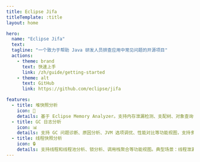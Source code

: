 ```yaml
---
title: Eclipse Jifa
titleTemplate: :title
layout: home

hero:
  name: "Eclipse Jifa"
  text:
  tagline: "一个致力于帮助 Java 研发人员排查应用中常见问题的开源项目"
  actions:
    - theme: brand
      text: 快速上手
      link: /zh/guide/getting-started
    - theme: alt
      text: GitHub
      link: https://github.com/eclipse/jifa

features:
  - title: 堆快照分析
    icon: 🔬
    details: 基于 Eclipse Memory Analyzer。支持内存泄漏检测、支配树、对象查询语言（OQL/Calcite SQL）等常用功能视图。典型场景：OOM、Full GC。
  - title: GC 日志分析
    icon: 📊
    details: 支持 GC 问题诊断、原因分析、JVM 选项调优、性能对比等功能视图，支持多种 GC 算法，如 G1、CMS、ZGC 等。典型场景：长时间暂停、RT 不稳定。
  - title: 线程快照分析
    icon: 🔒
    details: 支持线程和线程池分析、锁分析、调用栈聚合等功能视图。典型场景：线程泄漏、死锁。
---
```


